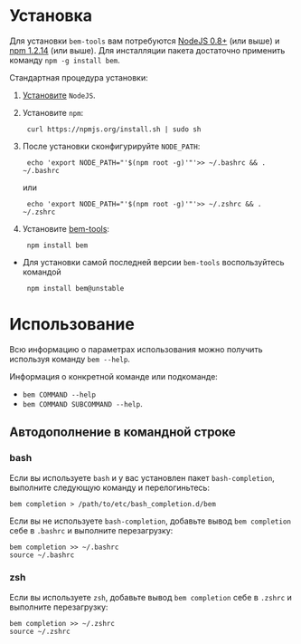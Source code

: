 # Установка
Для установки `bem-tools` вам потребуются [NodeJS 0.8+](http://nodejs.org/) (или выше) и [npm 1.2.14](http://npmjs.org/) (или выше).
Для инсталляции пакета достаточно применить команду `npm -g install bem`.

Стандартная процедура установки:

1. [Установите](https://github.com/joyent/node/wiki/Installation) `NodeJS`.

2. Установите `npm`:

        curl https://npmjs.org/install.sh | sudo sh

3. После установки сконфигурируйте `NODE_PATH`:

        echo 'export NODE_PATH="'$(npm root -g)'"'>> ~/.bashrc && . ~/.bashrc

    или

        echo 'export NODE_PATH="'$(npm root -g)'"'>> ~/.zshrc && . ~/.zshrc

4. Установите [bem-tools](https://github.com/bem/bem-tools):

        npm install bem

 * Для установки самой последней версии `bem-tools` воспользуйтесь командой

        npm install bem@unstable

# Использование
Всю информацию о параметрах использования можно получить используя команду `bem --help`.

Информация о конкретной команде или подкоманде:

* `bem COMMAND --help`
* `bem COMMAND SUBCOMMAND --help`.

## Автодополнение в командной строке

### bash

Если вы используете `bash` и у вас установлен пакет `bash-completion`, выполните следующую команду и перелогиньтесь:

    bem completion > /path/to/etc/bash_completion.d/bem

Если вы не используете `bash-completion`, добавьте вывод `bem completion` себе в `.bashrc` и выполните перезагрузку:

    bem completion >> ~/.bashrc
    source ~/.bashrc

### zsh

Если вы используете `zsh`, добавьте вывод `bem completion` себе в `.zshrc` и выполните перезагрузку:

    bem completion >> ~/.zshrc
    source ~/.zshrc
